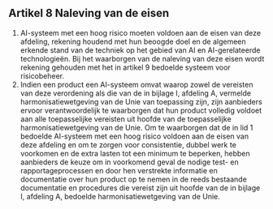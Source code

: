 ## Artikel 8 Naleving van de eisen

1. AI-systeem met een hoog risico moeten voldoen aan de eisen van deze afdeling, rekening houdend met hun beoogde doel en de algemeen erkende stand van de techniek op het gebied van AI en AI-gerelateerde technologieën. Bij het waarborgen van de naleving van deze eisen wordt rekening gehouden met het in artikel 9 bedoelde systeem voor risicobeheer.
2. Indien een product een AI-systeem omvat waarop zowel de vereisten van deze verordening als die van de in bijlage I, afdeling A, vermelde harmonisatiewetgeving van de Unie van toepassing zijn, zijn aanbieders ervoor verantwoordelijk te waarborgen dat hun product volledig voldoet aan alle toepasselijke vereisten uit hoofde van de toepasselijke harmonisatiewetgeving van de Unie. Om te waarborgen dat de in lid 1 bedoelde AI-systeem met een hoog risico voldoen aan de eisen van deze afdeling en om te zorgen voor consistentie, dubbel werk te voorkomen en de extra lasten tot een minimum te beperken, hebben aanbieders de keuze om in voorkomend geval de nodige test- en rapportageprocessen en door hen verstrekte informatie en documentatie over hun product op te nemen in de reeds bestaande documentatie en procedures die vereist zijn uit hoofde van de in bijlage I, afdeling A, bedoelde harmonisatiewetgeving van de Unie.
